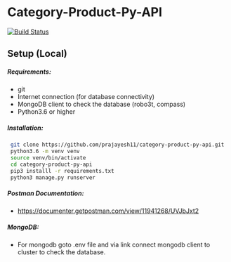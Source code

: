# Category-Product-Py-API

[![Build Status](https://travis-ci.org/joemccann/dillinger.svg?branch=master)](https://travis-ci.org/joemccann/dillinger)

## Setup (Local)

##### Requirements: 
 - git
 - Internet connection (for database connectivity)
 - MongoDB client to check the database (robo3t, compass)
 - Python3.6 or higher

##### Installation:
```sh
 git clone https://github.com/prajayesh11/category-product-py-api.git
 python3.6 -m venv venv
 source venv/bin/activate
 cd category-product-py-api
 pip3 installl -r requirements.txt
 python3 manage.py runserver
```

##### Postman Documentation:
- <https://documenter.getpostman.com/view/11941268/UVJbJxt2>


##### MongoDB:

- For mongodb goto .env file and via link connect mongodb client to cluster to check the database.
